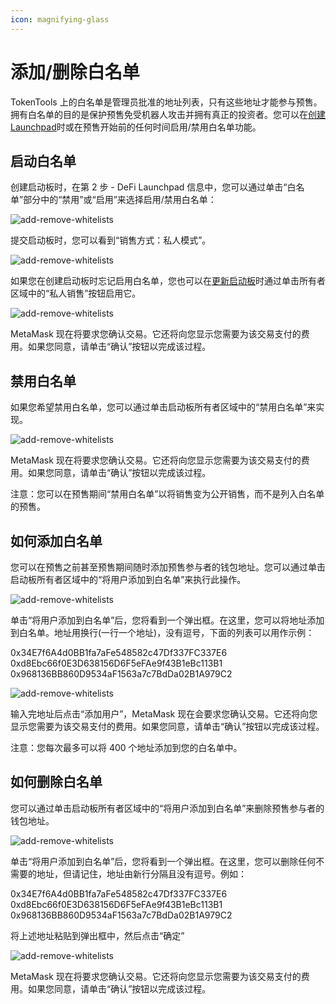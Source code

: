 ```yaml
---
icon: magnifying-glass
---
```


# 添加/删除白名单

TokenTools 上的白名单是管理员批准的地址列表，只有这些地址才能参与预售。拥有白名单的目的是保护预售免受机器人攻击并拥有真正的投资者。您可以在[创建 Launchpad](https://docs.tokentools.app/launchpads/create-a-launchpad)时或在预售开始前的任何时间启用/禁用白名单功能。



## 启动白名单



创建启动板时，在第 2 步 - DeFi Launchpad 信息中，您可以通过单击“白名单”部分中的“禁用”或“启用”来选择启用/禁用白名单：

![add-remove-whitelists](../.gitbook/assets/launchpad/Snipaste_2022-05-08_14-55-49.png)



提交启动板时，您可以看到“销售方式：私人模式”。

![add-remove-whitelists](../.gitbook/assets/launchpad/Snipaste_2022-05-08_14-56-51.png)



如果您在创建启动板时忘记启用白名单，您也可以在[更新启动板](https://docs.tokentools.app/launchpads/update-a-launchpad)时通过单击所有者区域中的“私人销售”按钮启用它。



![add-remove-whitelists](../.gitbook/assets/launchpad/Snipaste_2022-05-08_14-57-50.png)

MetaMask 现在将要求您确认交易。它还将向您显示您需要为该交易支付的费用。如果您同意，请单击“确认”按钮以完成该过程。



## 禁用白名单

如果您希望禁用白名单，您可以通过单击启动板所有者区域中的“禁用白名单”来实现。

![add-remove-whitelists](../.gitbook/assets/launchpad/Snipaste_2022-05-08_15-03-14.png)

MetaMask 现在将要求您确认交易。它还将向您显示您需要为该交易支付的费用。如果您同意，请单击“确认”按钮以完成该过程。

注意：您可以在预售期间“禁用白名单”以将销售变为公开销售，而不是列入白名单的预售。



## 如何添加白名单

您可以在预售之前甚至预售期间随时添加预售参与者的钱包地址。您可以通过单击启动板所有者区域中的“将用户添加到白名单”来执行此操作。

![add-remove-whitelists](../.gitbook/assets/launchpad/Snipaste_2022-05-08_15-03-41.png)


单击“将用户添加到白名单”后，您将看到一个弹出框。在这里，您可以将地址添加到白名单。地址用换行(一行一个地址)，没有逗号，下面的列表可以用作示例：

0x34E7f6A4d0BB1fa7aFe548582c47Df337FC337E6
0xd8Ebc66f0E3D638156D6F5eFAe9f43B1eBc113B1
0x968136BB860D9534aF1563a7c7BdDa02B1A979C2

![add-remove-whitelists](../.gitbook/assets/launchpad/Snipaste_2022-05-08_15-04-02.png)



输入完地址后点击“添加用户”，MetaMask 现在会要求您确认交易。它还将向您显示您需要为该交易支付的费用。如果您同意，请单击“确认”按钮以完成该过程。

注意：您每次最多可以将 400 个地址添加到您的白名单中。



## 如何删除白名单

您可以通过单击启动板所有者区域中的“将用户添加到白名单”来删除预售参与者的钱包地址。

![add-remove-whitelists](../.gitbook/assets/launchpad/Snipaste_2022-05-08_15-07-20.png)

单击“将用户添加到白名单”后，您将看到一个弹出框。在这里，您可以删除任何不需要的地址，但请记住，地址由新行分隔且没有逗号。例如：

0x34E7f6A4d0BB1fa7aFe548582c47Df337FC337E6
0xd8Ebc66f0E3D638156D6F5eFAe9f43B1eBc113B1
0x968136BB860D9534aF1563a7c7BdDa02B1A979C2

将上述地址粘贴到弹出框中，然后点击“确定”

![add-remove-whitelists](../.gitbook/assets/launchpad/Snipaste_2022-05-08_15-07-30.png)



MetaMask 现在将要求您确认交易。它还将向您显示您需要为该交易支付的费用。如果您同意，请单击“确认”按钮以完成该过程。
